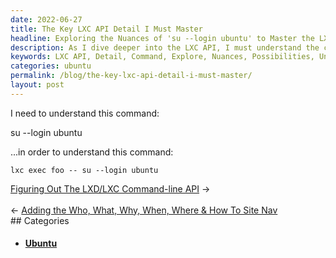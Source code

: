 ```yaml
---
date: 2022-06-27
title: The Key LXC API Detail I Must Master
headline: Exploring the Nuances of 'su --login ubuntu' to Master the LXC API Detail
description: As I dive deeper into the LXC API, I must understand the command 'su --login ubuntu' in order to fully comprehend 'lxc exec foo -- su --login ubuntu'. Join me as I explore the nuances of this command and all the possibilities it unlocks.
keywords: LXC API, Detail, Command, Explore, Nuances, Possibilities, Understand, Master, Login, Ubuntu
categories: ubuntu
permalink: /blog/the-key-lxc-api-detail-i-must-master/
layout: post
---
```



I need to understand this command:

  su --login ubuntu

...in order to understand this command:

    lxc exec foo -- su --login ubuntu


<div class="post-nav"><div class="post-nav-next"><a href="/blog/figuring-out-the-lxd-lxc-command-line-api">Figuring Out The LXD/LXC Command-line API</a><span class="arrow">&nbsp;&rarr;</span></div> &nbsp; <div class="post-nav-prev"><span class="arrow">&larr;&nbsp;</span><a href="/blog/adding-the-who-what-why-when-where-how-to-site-nav">Adding the Who, What, Why, When, Where & How To Site Nav</a></div></div>
## Categories

<ul>
<li><h4><a href='/ubuntu/'>Ubuntu</a></h4></li></ul>
